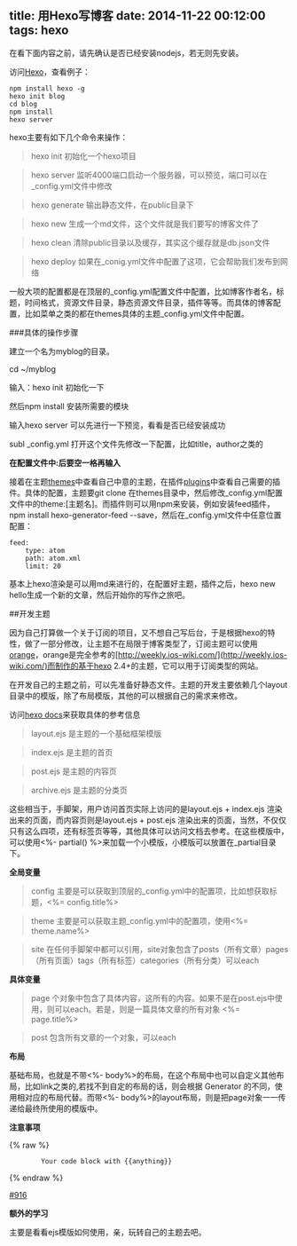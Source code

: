 title: 用Hexo写博客
date: 2014-11-22 00:12:00
tags: hexo
---

在看下面内容之前，请先确认是否已经安装nodejs，若无则先安装。

访问[Hexo](http://hexo.io/)，查看例子：

	npm install hexo -g
	hexo init blog
	cd blog
	npm install
	hexo server

hexo主要有如下几个命令来操作：

> hexo init  初始化一个hexo项目

> hexo server 监听4000端口启动一个服务器，可以预览，端口可以在_config.yml文件中修改

> hexo generate 输出静态文件，在public目录下

> hexo new 生成一个md文件，这个文件就是我们要写的博客文件了

> hexo clean 清除public目录以及缓存，其实这个缓存就是db.json文件

> hexo deploy 如果在_conig.yml文件中配置了这项，它会帮助我们发布到网络

一般大项的配置都是在顶层的_config.yml配置文件中配置，比如博客作者名，标题，时间格式，资源文件目录，静态资源文件目录，插件等等。而具体的博客配置，比如菜单之类的都在themes具体的主题_config.yml文件中配置。

<!--more-->

###具体的操作步骤

建立一个名为myblog的目录。

cd ~/myblog

输入：hexo init 初始化一下

然后npm install 安装所需要的模块

输入hexo server 可以先进行一下预览，看看是否已经安装成功

subl _config.yml 打开这个文件先修改一下配置，比如title，author之类的

**在配置文件中:后要空一格再输入**

接着在主题[themes](https://github.com/hexojs/hexo/wiki/Themes)中查看自己中意的主题，在插件[plugins](https://github.com/hexojs/hexo/wiki/Plugins)中查看自己需要的插件。具体的配置，主题要git clone 在themes目录中，然后修改_config.yml配置文件中的theme:[主题名]。而插件则可以用npm来安装，例如安装feed插件，npm install hexo-generator-feed --save，然后在_config.yml文件中任意位置配置：

	feed:
    	type: atom
    	path: atom.xml
    	limit: 20

基本上hexo渲染是可以用md来进行的，在配置好主题，插件之后，hexo new hello生成一个新的文章，然后开始你的写作之旅吧。

##开发主题

因为自己打算做一个关于订阅的项目，又不想自己写后台，于是根据hexo的特性，做了一部分修改，让主题不在局限于博客类型了，订阅主题可以使用[orange](https://github.com/lcepy/orange)，orange是完全参考的[http://weekly.ios-wiki.com/](http://weekly.ios-wiki.com/)而制作的基于hexo 2.4+的主题，它可以用于订阅类型的网站。

在开发自己的主题之前，可以先准备好静态文件。主题的开发主要依赖几个layout目录中的模版，除了布局模版，其他的可以根据自己的需求来修改。

访问[hexo docs](http://hexo.io/docs/)来获取具体的参考信息

> layout.ejs 是主题的一个基础框架模版

> index.ejs 是主题的首页

> post.ejs  是主题的内容页

> archive.ejs 是主题的分类页

这些相当于，手脚架，用户访问首页实际上访问的是layout.ejs + index.ejs 渲染出来的页面，而内容页则是layout.ejs + post.ejs 渲染出来的页面，当然，不仅仅只有这么四项，还有标签页等等，其他具体可以访问文档去参考。在这些模版中，可以使用<%- partial() %>来加载一个小模版，小模版可以放置在_partial目录下。

**全局变量**

> config 主要是可以获取到顶层的_config.yml中的配置项，比如想获取标题，<%= config.title%>

> theme 主要是可以获取主题_config.yml中的配置项，使用<%= theme.name%>

> site  在任何手脚架中都可以引用，site对象包含了posts（所有文章）pages（所有页面）tags（所有标签）categories（所有分类）可以each

**具体变量**

> page 个对象中包含了具体内容，这所有的内容。如果不是在post.ejs中使用，则可以each。若是，则是一篇具体文章的所有对象 <%= page.title%>

> post 包含所有文章的一个对象，可以each

**布局**

基础布局，也就是不带<%- body%>的布局，在这个布局中也可以自定义其他布局，比如link之类的,若找不到自定的布局的话，则会根据 Generator 的不同，使用相对应的布局代替。而带<%- body%>的layout布局，则是把page对象一一传递给最终所使用的模版中。

**注意事项**


{% raw %}
```
		Your code block with {{anything}} 
```
{% endraw %}

[#916](https://github.com/hexojs/hexo/issues/916)

**额外的学习**

主要是看看ejs模版如何使用，亲，玩转自己的主题去吧。